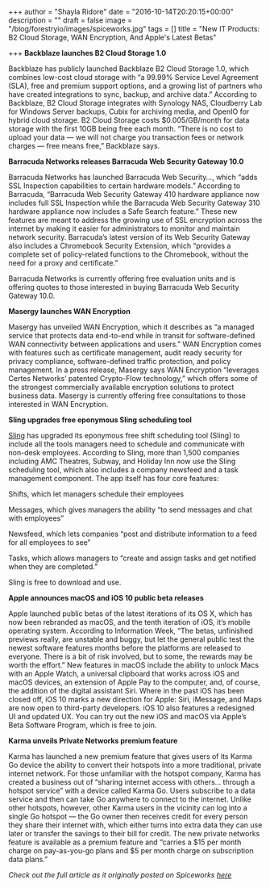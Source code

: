 +++
author = "Shayla Ridore"
date = "2016-10-14T20:20:15+00:00"
description = ""
draft = false
image = "/blog/forestryio/images/spiceworks.jpg"
tags = []
title = "New IT Products: B2 Cloud Storage, WAN Encryption, And Apple's Latest Betas"

+++
**Backblaze launches B2 Cloud Storage 1.0**

Backblaze has publicly launched Backblaze B2 Cloud Storage 1.0, which combines low-cost cloud storage with “a 99.99% Service Level Agreement (SLA), free and premium support options, and a growing list of partners who have created integrations to sync, backup, and archive data.” According to Backblaze, B2 Cloud Storage integrates with Synology NAS, Cloudberry Lab for Windows Server backups, Cubix for archiving media, and OpenIO for hybrid cloud storage. B2 Cloud Storage costs $0.005/GB/month for data storage with the first 10GB being free each month. “There is no cost to upload your data — we will not charge you transaction fees or network charges — free means free,” Backblaze says.

**Barracuda Networks releases Barracuda Web Security Gateway 10.0**

Barracuda Networks has launched Barracuda Web Security…, which “adds SSL Inspection capabilities to certain hardware models.” According to Barracuda, “Barracuda Web Security Gateway 410 hardware appliance now includes full SSL Inspection while the Barracuda Web Security Gateway 310 hardware appliance now includes a Safe Search feature.” These new features are meant to address the growing use of SSL encryption across the internet by making it easier for administrators to monitor and maintain network security. Barracuda’s latest version of its Web Security Gateway also includes a Chromebook Security Extension, which “provides a complete set of policy-related functions to the Chromebook, without the need for a proxy and certificate.”

Barracuda Networks is currently offering free evaluation units and is offering quotes to those interested in buying Barracuda Web Security Gateway 10.0.

**Masergy launches WAN Encryption**

Masergy has unveiled WAN Encryption, which it describes as “a managed service that protects data end-to-end while in transit for software-defined WAN connectivity between applications and users.” WAN Encryption comes with features such as certificate management, audit ready security for privacy compliance, software-defined traffic protection, and policy management. In a press release, Masergy says WAN Encryption “leverages Certes Networks’ patented Crypto-Flow technology,” which offers some of the strongest commercially available encryption solutions to protect business data. Masergy is currently offering free consultations to those interested in WAN Encryption.

**Sling upgrades free eponymous Sling scheduling tool**

[Sling](https://getsling.com) has upgraded its eponymous free shift scheduling tool (Sling) to include all the tools managers need to schedule and communicate with non-desk employees. According to Sling, more than 1,500 companies including AMC Theatres, Subway, and Holiday Inn now use the Sling scheduling tool, which also includes a company newsfeed and a task management component. The app itself has four core features:

Shifts, which let managers schedule their employees

Messages, which gives managers the ability “to send messages and chat with employees”

Newsfeed, which lets companies “post and distribute information to a feed for all employees to see”

Tasks, which allows managers to “create and assign tasks and get notified when they are completed.”

Sling is free to download and use.

**Apple announces macOS and iOS 10 public beta releases**

Apple launched public betas of the latest iterations of its OS X, which has now been rebranded as macOS, and the tenth iteration of iOS, it’s mobile operating system. According to Information Week, “The betas, unfinished previews really, are unstable and buggy, but let the general public test the newest software features months before the platforms are released to everyone. There is a bit of risk involved, but to some, the rewards may be worth the effort.” New features in macOS include the ability to unlock Macs with an Apple Watch, a universal clipboard that works across iOS and macOS devices, an extension of Apple Pay to the computer, and, of course, the addition of the digital assistant Siri. Where in the past iOS has been closed off, iOS 10 marks a new direction for Apple: Siri, iMessage, and Maps are now open to third-party developers. iOS 10 also features a redesigned UI and updated UX. You can try out the new iOS and macOS via Apple’s Beta Software Program, which is free to join.

**Karma unveils Private Networks premium feature**

Karma has launched a new premium feature that gives users of its Karma Go device the ability to convert their hotspots into a more traditional, private internet network. For those unfamiliar with the hotspot company, Karma has created a business out of “sharing internet access with others… through a hotspot service” with a device called Karma Go. Users subscribe to a data service and then can take Go anywhere to connect to the internet. Unlike other hotspots, however, other Karma users in the vicinity can log into a single Go hotspot — the Go owner then receives credit for every person they share their internet with, which either turns into extra data they can use later or transfer the savings to their bill for credit. The new private networks feature is available as a premium feature and “carries a $15 per month charge on pay-as-you-go plans and $5 per month charge on subscription data plans.”

_Check out the full article as it originally posted on Spiceworks [here](https://community.spiceworks.com/topic/1712002-new-it-products-b2-cloud-storage-wan-encryption-and-apple-s-latest-betas)_